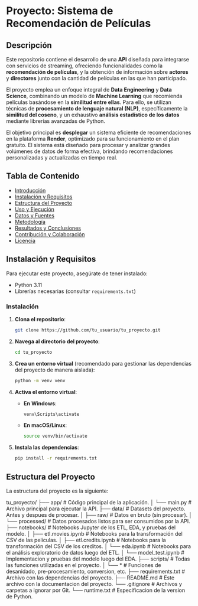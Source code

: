 # Proyecto: Sistema de Recomendación de Películas

## Descripción

Este repositorio contiene el desarrollo de una **API** diseñada para integrarse con servicios de streaming, ofreciendo funcionalidades como la **recomendación de películas**, y la obtención de información sobre **actores** y **directores** junto con la cantidad de películas en las que han participado.

El proyecto emplea un enfoque integral de **Data Engineering** y **Data Science**, combinando un modelo de **Machine Learning** que recomienda películas basándose en la **similitud entre ellas**. Para ello, se utilizan técnicas de **procesamiento de lenguaje natural (NLP)**, específicamente la **similitud del coseno**, y un exhaustivo **análisis estadístico de los datos** mediante librerías avanzadas de Python.

El objetivo principal es **desplegar** un sistema eficiente de recomendaciones en la plataforma **Render**, optimizado para su funcionamiento en el plan gratuito. El sistema está diseñado para procesar y analizar grandes volúmenes de datos de forma efectiva, brindando recomendaciones personalizadas y actualizadas en tiempo real.

## Tabla de Contenido
- [Introducción](#Descripción)
- [Instalación y Requisitos](#instalación-y-requisitos)
- [Estructura del Proyecto](#estructura-del-proyecto)
- [Uso y Ejecución](#uso-y-ejecución)
- [Datos y Fuentes](#datos-y-fuentes)
- [Metodología](#metodología)
- [Resultados y Conclusiones](#resultados-y-conclusiones)
- [Contribución y Colaboración](#contribución-y-colaboración)
- [Licencia](#licencia)

## Instalación y Requisitos
Para ejecutar este proyecto, asegúrate de tener instalado:
- Python 3.11
- Librerías necesarias (consultar `requirements.txt`)

### Instalación

1. **Clona el repositorio**:
    ```bash
    git clone https://github.com/tu_usuario/tu_proyecto.git
    ```

2. **Navega al directorio del proyecto**:
    ```bash
    cd tu_proyecto
    ```

3. **Crea un entorno virtual** (recomendado para gestionar las dependencias del proyecto de manera aislada):
    ```bash
    python -m venv venv
    ```

4. **Activa el entorno virtual**:
    - **En Windows**:
        ```bash
        venv\Scripts\activate
        ```
    - **En macOS/Linux**:
        ```bash
        source venv/bin/activate
        ```

5. **Instala las dependencias**:
    ```bash
    pip install -r requirements.txt
    ```

## Estructura del Proyecto

La estructura del proyecto es la siguiente:

tu_proyecto/
├── app/                      # Código principal de la aplicación.
│   └── main.py               # Archivo principal para ejecutar la API.
├── data/                     # Datasets del proyecto. Antes y despues de procesar.
│   ├── raw/                  # Datos en bruto (sin procesar).
│   └── processed/            # Datos procesados listos para ser consumidos por la API.
├── notebooks/                # Notebooks Jupyter de los ETL, EDA, y pruebas del modelo.
│   ├── etl.movies.ipynb      # Notebooks para la transformación del CSV de las peliculas.
│   ├── etl.credits.ipynb     # Notebooks para la transformación del CSV de los creditos.
│   └── eda.ipynb             # Notebooks para el análisis exploratorio de datos luego del ETL.
│   └── model_test.ipynb      # Implementacion y pruebas del modelo luego del EDA.
├── scripts/                  # Todas las funciones utilizadas en el proyecto.
│   └── *                     # Funciones de desanidado, pre-procesamiento, conversion, etc.
├── requirements.txt          # Archivo con las dependencias del proyecto.
├── README.md                 # Este archivo con la documentacion del proyecto.
└── .gitignore                # Archivos y carpetas a ignorar por Git.
└── runtime.txt               # Especificacion de la version de Python.


